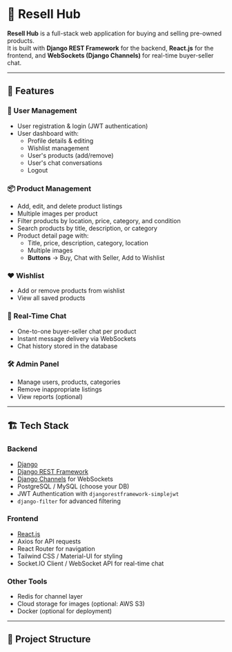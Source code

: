 # 🛒 Resell Hub

**Resell Hub** is a full-stack web application for buying and selling pre-owned products.  
It is built with **Django REST Framework** for the backend, **React.js** for the frontend, and **WebSockets (Django Channels)** for real-time buyer-seller chat.

---

## 🚀 Features

### 👤 User Management
- User registration & login (JWT authentication)
- User dashboard with:
  - Profile details & editing
  - Wishlist management
  - User's products (add/remove)
  - User's chat conversations
  - Logout

### 📦 Product Management
- Add, edit, and delete product listings
- Multiple images per product
- Filter products by location, price, category, and condition
- Search products by title, description, or category
- Product detail page with:
  - Title, price, description, category, location
  - Multiple images
  - **Buttons** → Buy, Chat with Seller, Add to Wishlist

### ❤️ Wishlist
- Add or remove products from wishlist
- View all saved products

### 💬 Real-Time Chat
- One-to-one buyer-seller chat per product
- Instant message delivery via WebSockets
- Chat history stored in the database

### 🛠 Admin Panel
- Manage users, products, categories
- Remove inappropriate listings
- View reports (optional)

---

## 🏗 Tech Stack

### **Backend**
- [Django](https://www.djangoproject.com/)
- [Django REST Framework](https://www.django-rest-framework.org/)
- [Django Channels](https://channels.readthedocs.io/en/stable/) for WebSockets
- PostgreSQL / MySQL (choose your DB)
- JWT Authentication with `djangorestframework-simplejwt`
- `django-filter` for advanced filtering

### **Frontend**
- [React.js](https://react.dev/)
- Axios for API requests
- React Router for navigation
- Tailwind CSS / Material-UI for styling
- Socket.IO Client / WebSocket API for real-time chat

### **Other Tools**
- Redis for channel layer
- Cloud storage for images (optional: AWS S3)
- Docker (optional for deployment)

---

## 📂 Project Structure

